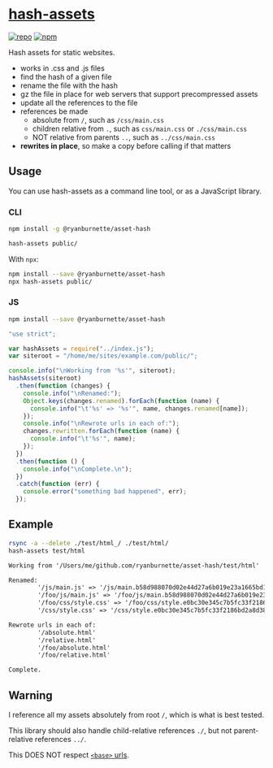 # [hash-assets](https://github.com/ryanburnette/asset-hash)

[![repo](https://img.shields.io/badge/repository-Github-black.svg?style=flat-square)](https://github.com/ryanburnette/asset-hash) [![npm](https://img.shields.io/badge/package-NPM-green.svg?style=flat-square)](https://www.npmjs.com/package/@ryanburnette/asset-hash)

Hash assets for static websites.

- works in .css and .js files
- find the hash of a given file
- rename the file with the hash
- gz the file in place for web servers that support precompressed assets
- update all the references to the file
- references be made
  - absolute from `/`, such as `/css/main.css`
  - children relative from `.`, such as `css/main.css` or `./css/main.css`
  - NOT relative from parents `..`, such as `../css/main.css`
- **rewrites in place**, so make a copy before calling if that matters

## Usage

You can use hash-assets as a command line tool, or as a JavaScript library.

### CLI

```bash
npm install -g @ryanburnette/asset-hash
```

```bash
hash-assets public/
```

With `npx`:

```bash
npm install --save @ryanburnette/asset-hash
npx hash-assets public/
```

### JS

```bash
npm install --save @ryanburnette/asset-hash
```

```js
"use strict";

var hashAssets = require("../index.js");
var siteroot = "/home/me/sites/example.com/public/";

console.info("\nWorking from '%s'", siteroot);
hashAssets(siteroot)
  .then(function (changes) {
    console.info("\nRenamed:");
    Object.keys(changes.renamed).forEach(function (name) {
      console.info("\t'%s' => '%s'", name, changes.renamed[name]);
    });
    console.info("\nRewrote urls in each of:");
    changes.rewritten.forEach(function (name) {
      console.info("\t'%s'", name);
    });
  })
  .then(function () {
    console.info("\nComplete.\n");
  })
  .catch(function (err) {
    console.error("something bad happened", err);
  });
```

## Example

```bash
rsync -a --delete ./test/html_/ ./test/html/
hash-assets test/html
```

```txt
Working from '/Users/me/github.com/ryanburnette/asset-hash/test/html'

Renamed:
        '/js/main.js' => '/js/main.b58d988070d02e44d27a6b019e23a1665bd1f790.js'
        '/foo/js/main.js' => '/foo/js/main.b58d988070d02e44d27a6b019e23a1665bd1f790.js'
        '/foo/css/style.css' => '/foo/css/style.e0bc30e345c7b5fc33f2186bd2a8d387b088e1eb.css'
        '/css/style.css' => '/css/style.e0bc30e345c7b5fc33f2186bd2a8d387b088e1eb.css'

Rewrote urls in each of:
        '/absolute.html'
        '/relative.html'
        '/foo/absolute.html'
        '/foo/relative.html'

Complete.
```

## Warning

I reference all my assets absolutely from root `/`, which is what is best tested.

This library should also handle child-relative references `./`, but not parent-relative references `../`.

This DOES NOT respect [`<base>` urls](https://developer.mozilla.org/en-US/docs/Web/HTML/Element/base).
